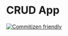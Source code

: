 # CRUD App

[![Commitizen friendly](https://img.shields.io/badge/commitizen-friendly-brightgreen.svg)](http://commitizen.github.io/cz-cli/)

